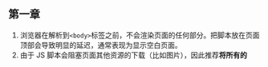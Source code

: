 ## 第一章

1. 浏览器在解析到`<body>`标签之前，不会渲染页面的任何部分。把脚本放在页面顶部会导致明显的延迟，通常表现为显示空白页面。
1. 由于 JS 脚本会阻塞页面其他资源的下载（比如图片），因此推荐**将所有的<script>标签**尽可能的放到**<body>标签的底部**。
   总结：**将脚本放在底部**。
1. 由于每个<script>标签**初始下载**时都会阻塞页面渲染，所以减少页面包含的<script>标签数量有助于改善这一情况。可以通过打包工具来合并为一个 JS 文件。
1. 下载单个 100kb 的文件比下载 4 个 25kb 的文件更快。**减少页面中外链脚本文件的数量将会改善性能**。
1. 无阻塞脚本的秘诀在于，在页面加载完成后才加载 JavaScript 代码。在 window 对象的 onload 事件触发后再下载脚本。
1. 在<script>标签里使用 defer 或者 async 属性。对应的 JavaScript 文件将在页面解析到`<script>`标签时开始下载，但并不会执行，直到 DOM 加载完成。
1. 带有 defer 属性的 js 文件下载时，不会阻塞浏览器的其他进程。可以并行下载。

## 第二章

1. 如果一个函数引用了三次 document，而 document 是个全局对象。搜索该变量的过程必须遍历整个作用域链，直到最后在全局变量对象中找到。
2. 执行函数时会创建一个成为执行环境（执行上下文）的内部对象。一个执行环境定义了一个函数执行时的环境。函数每次执行时对应的执行环境都是独一无二的，所以多次调用同一个函数就会创建多个执行环境。当函数执行完毕，执行环境就会被销毁。
3. 在执行环境的作用域链中，一个标识符所在的位置越深，他的读写速度也就越慢。因此，局部变量总是最快的。全局变量通常是最慢的，因为全局变量总是存在于作用域链中的最末端。
4. 如果多次访问一个全局对象，可以通过全局变量的引用储存在一个局部变量中。如： `var doc = document`，这样访问全局变量的次数从 3 次变为 1 次。而且 doc 是个局部变量，通过它访问 document 会更快。
5. 使用闭包也会对性能有影响。闭包是 JS 最强大的功能之一，它允许函数访问局部作用域之外的数据。
6. 减轻闭包对执行速度的影响：将常用的跨作用于变量储存在局部变量中，然后直接访问局部变量。
7. 通过`hasOwnProperty()`可以判断对象是否包含特定的实例成员。

```
let book = {
    name: 'js'
}

book.hasOwnProperty('name') // true
book.hasOwnProperty('toString') // false
```

8. 要确定对象是否包含特定的属性，可以使用 in 操作符

```
('name' in book) // true
('toString' in book) // true 因为他即会搜索实例，也会搜索原型
```

9. 搜索实例成员比从字面量或局部变量中读取数据代价更高，再加上便利原型链带来的开销，让性能问题更为严重。
10. 对象成员嵌套得越深，读取速度就会越慢。如 读取 loaction.href 比 window.loaction.href 快。
11. 通常来说，在函数中如果要多次读取同一个对象属性，最佳做法是将属性保存到局部变量中。局部变量能够用来代替属性以避免多次查找带来的性能开销。
12. 通过赋值给局部变量的方法不适用于对象的成员方法。因为许多对象方法使用 this 来判断执行环境，把一个对象方法保存在局部变量会导致 this 绑定到 window，而 this 值的改变会使得 JavaScript 引擎无法正确解析它的对象成员，进而导致程序出错。

## 第三章

1. 频繁的访问 DOM 也会影响性能。访问 DOM 的次数越多，代码的运行速度越慢。
2. 当页面布局和几何属性发生改变时就需要“重排”。
3. 每次重排都会产生计算消耗，大多数浏览器通过队列化修改并批量执行来优化重排过程。
4. 浏览器需要重排的次数越小，应用程序的响应速度就越快。
5. 如果通过 dom 改变元素的几何属性（宽高），其他元素的几何属性也会受到影响。浏览器会使渲染树中受到影响的部分失效，并重新构造渲染树。**这个过程称为重排（reflow）**。
6. 完成重排后，浏览器会重新绘制受影响的部分到屏幕中，**这个过程称为重绘（repaint）**。
7. **并不是所有的 dom 变化都会影响几何属性。例如，改变一个元素的背景色并不会影响它的宽和高。在这种情况下，只会发生一次重绘，因为元素的布局并没有改变**。
8. 重排发生在**页面布局和几何属性改变**时就需要重排。

- 添加或删除可见的 DOM 元素
- 元素位置改变
- 元素尺寸改变（包括：外边距、内边距、边框厚度、宽度、高度等属性改变。）
- 内容改变，例如：文本改变或图片被另一个不同尺寸的图片替代
- 页面渲染初始化
- 浏览器窗口尺寸改变

9. 当你需要对 DOM 元素进行一系列操作时，可以通过以下步骤来减少重绘和重排的次数：
   - 使元素脱离文档流
   - 对其应用多重改变
   - 把元素带回文档中

这个过程里会触发两次重排，第一步和第二步。如果你忽略这两步，那么在第二步**所产生的任何修改都会触发一次重排**。

10. 有三种方法可以使 dom 脱离文档：

- 隐藏元素，应用修改，重新显示
- 使用文档片段在当前 DOM 之外构建一个子树，再把它拷贝回文档
- 将原始元素拷贝到一个脱离文档的节点中，修改副本，完成后再替换原始元素

11. 在 IE 中大量：hover 会降低性能。
12. 使用事件委托来减少事件处理器的数量。

## 第四章

1. 在大多数变成语言中，代码执行时间大部分消耗在循环中。循环处理是最常见的编程模式之一，也是提升性能必须关注的要点之一。
2. 循环类型包括 for 循环、while 循环、do-while 循环和 for-in 循环。这些循环当中只有 for-in 循环比其他几种明显要慢。 3.在循环中，通过定义一个局部变量的`length`属性，这样循环运行前只进行一次属性查找。可以直接读取局部变量。

```
for(let i=0; i<item.length; i++)
写成
for(let i=0, len=item.length; i<len; i++)
```

4. 通过使用倒序循环来提升性能，如：`var i=items.length i--`
5. Duff's Device

```
let i = item.length % 8
while(i) {
    process(item[i--])
}

i = Math.floor(item.length % 8)

whilte(i) {
    process(item[i--])
    process(item[i--])
    process(item[i--])
    process(item[i--])
    process(item[i--])
    process(item[i--])
    process(item[i--])
    process(item[i--])
}
```

5. 事实证明，大多数情况下 switch 比 if-else 运行要快，但只有当条件数量很大时才快得明显。
6. 在条件数量较少时使用 if-else，而在条件数量较大时使用 switch。
7. 优化 if-else 的方法是确保**最有可能出现的条件放在首位**。if-else 中的条件语句应该总是按照从**最大概率到最小概率的顺序排列**，以确保运行速度最快。
8. 优化 if-else 的另一种方法是使用一系列嵌套的 if-else 语句。

```
if (value < 6) {
    if (value < 3) {
      if (value === 2) {
        console.log('result2');
      } else if (value === 1) {
        console.log('result1');
      } else {
        console.log('result0');
      }
    } else {
      if (value === 3) {
        console.log('result3');
      } else if (value === 4) {
        console.log('result4');
      } else {
        console.log('result5');
      }
    }
    } else {
    if (value < 8) {
      if (value === 7) {
        console.log('result7');
      } else {
        console.log('result6');
      }
    } else {
      if (value === 8) {
        console.log('result8');
      } else if (value === 9) {
        console.log('result9');
      } else {
        console.log('result10');
      }
    }
}
```

9. 使用**查找表**（**数组**）比 if-else 和 switch 更快。优点是不用书写任何条件判断语句，即便候选值数量增加时，也几乎不会产生额外的性能开销。
10. 当单个键和单个值之间存在逻辑映射时，查找表的优势就能体现出来。`switch`语句**更适合于每个键都需要对应一个独特的动作或一系列动作的场合**。
11. JavaScript 引擎支持的递归数量与 JavaScript 调用栈大小直接相关。
12. 最常见的导致栈溢出的原因是**不正确的终止条件**。
13. 字符串合并的方法：

```
The + operator: str = 'a' + 'b' + 'c'
The += operator: str = 'a'
                str += 'b'
                str += 'c'
array.join(): str = ['a', 'b', 'c'].join("")
string.concat(): str = 'a'
                str = str.concat(['a', 'b'])
```

14. `str += 'one' + 'two'`；此代码运行会经历以下几个步骤：

- 在内存中创建一个临时字符串
- 连接后的字符串'onetwo'被赋值给该临时字符串
- 临时字符串与 str 当前的值连接
- 连接后的值赋值给 str

15. 优化上述代码:`str += 'one';str += 'two';`或者`str = str + 'one' + 'two'`。

- 赋值表达式由 str 作为基础，每次给他附加一个字符串，由左向右依次连接，因此避免使用了**临时字符串**。
- 除 IE 浏览器外，其他浏览器会尝试为**表达式左侧的字符串分配更多的内存**，然后将第二个字符串拷贝至它的结尾。

16. 在 IE7 及一下用`join()`可以使用如下优化：**使用一个数组来接收合并的字符串，然后通过`join("")`进行连接。**
17. 正则表达式慢的原因通常是匹配失败的过程慢，而不是匹配成功的过程慢。所以，如果修改一个正则表达式匹配过程变快而失败过程变慢，是一个错误的修改。
18. 一个快速的正则表达式需要：

- 起始标记：`^ $`
- 特定的字符串
- 字符类：`\d [a-z]`等
- 单词边界：`\b`
- 避免：
  - 分组或选择字元开头
  - 类似`one|two`的顶层分支

19. 使用字符集和选项组件来减少对分支的需求：

```
// 替换前   替换后
cat|bat     [cb]at
red|read    rea?d
red|raw     r(?:ed|aw)
(.|\r|\n)   [\s\S]
```

## 第六章

1. **用于执行 JavaScript 和更新用户界面的进程通常被称为“浏览器 UI 线程”。UI 线程的工作基于一个简单的队列系统，任务会被保存到队列中直到进程空闲。一旦空闲，队列中的下一个任务就被重新提取出来并运行。这些任务要么是运行 JavaScript 代码，要么是执行 UI 更新，包括重绘和重排。**
2. 定时器的时间**从代码创建开始时计时**。并在指定时间后**加入任务队列**。
3. 如果执行定时器的函数执行时间较长甚至超过定时器的时间，那么定时器会在函数执行完之后立马执行。
4. 每个定时器的真实延时时间在很大程度上来说取决于具体情况。普遍来讲，最好使用最少 25 毫秒，因为在小的延时，对大多数 UI 更新来说不够用。
